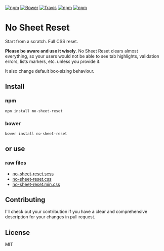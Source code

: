 [![npm](https://img.shields.io/npm/v/no-sheet-reset.svg?maxAge=2592000)](https://www.npmjs.com/package/no-sheet-reset)
[![Bower](https://img.shields.io/bower/v/no-sheet-reset.svg?maxAge=2592000)](https://github.com/godban/no-sheet-reset)
[![Travis](https://img.shields.io/travis/godban/no-sheet-reset.svg?maxAge=2592000)](https://travis-ci.org/godban/no-sheet-reset)
[![npm](https://img.shields.io/npm/dt/no-sheet-reset.svg?maxAge=2592000)](https://www.npmjs.com/package/no-sheet-reset)
[![npm](https://img.shields.io/npm/dm/no-sheet-reset.svg?maxAge=2592000)](https://www.npmjs.com/package/no-sheet-reset)

# No Sheet Reset
Start from a scratch. Full CSS reset.

**Please be aware and use it wisely**. No Sheet Reset clears almost everything, so your users would not be able to see tab highlights, validation errors, lists markers, etc. unless you provide it.

It also change default box-sizing behaviour.

## Install

### npm

```
npm install no-sheet-reset
```

### bower

```
bower install no-sheet-reset
```

## or use

### raw files

- [no-sheet-reset.scss](https://raw.githubusercontent.com/godban/no-sheet-reset/master/dist/_no-sheet-reset.scss)
- [no-sheet-reset.css](https://raw.githubusercontent.com/godban/no-sheet-reset/master/dist/no-sheet-reset.css)
- [no-sheet-reset.min.css](https://raw.githubusercontent.com/godban/no-sheet-reset/master/dist/no-sheet-reset.min.css)

## Contributing

I'll check out your contribution if you have a clear and comprehensive description for your changes in pull request.


## License

MIT
